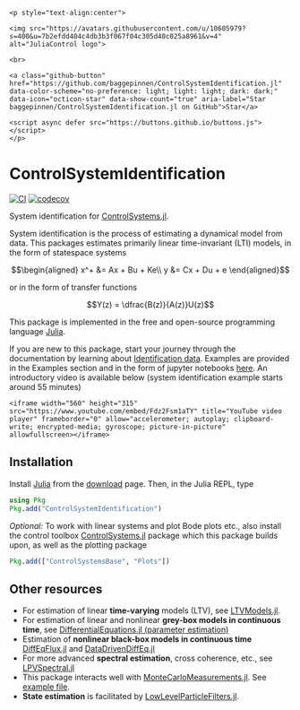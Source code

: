 ```@raw html
<p style="text-align:center">

<img src="https://avatars.githubusercontent.com/u/10605979?s=400&u=7b2efdd404c4db3b3f067f04c305d40c025a8961&v=4" alt="JuliaControl logo">

<br> 

<a class="github-button" href="https://github.com/baggepinnen/ControlSystemIdentification.jl" data-color-scheme="no-preference: light; light: light; dark: dark;" data-icon="octicon-star" data-show-count="true" aria-label="Star baggepinnen/ControlSystemIdentification.jl on GitHub">Star</a>

<script async defer src="https://buttons.github.io/buttons.js"></script>
</p> 
```

# ControlSystemIdentification

[![CI](https://github.com/baggepinnen/ControlSystemIdentification.jl/workflows/CI/badge.svg)](https://github.com/baggepinnen/ControlSystemIdentification.jl/actions)
[![codecov](https://codecov.io/gh/baggepinnen/ControlSystemIdentification.jl/branch/master/graph/badge.svg)](https://codecov.io/gh/baggepinnen/ControlSystemIdentification.jl)

System identification for [ControlSystems.jl](https://github.com/JuliaControl/ControlSystems.jl/). 

System identification is the process of estimating a dynamical model from data. This packages estimates primarily linear time-invariant (LTI) models, in the form of statespace systems
```math
\begin{aligned}
x^+ &= Ax + Bu + Ke\\
y &= Cx + Du + e
\end{aligned}
```
or in the form of transfer functions
```math
Y(z) = \dfrac{B(z)}{A(z)}U(z)
```

This package is implemented in the free and open-source programming language [Julia](https://julialang.org/).

If you are new to this package, start your journey through the documentation by learning about [Identification data](@ref). Examples are provided in the Examples section and in the form of jupyter notebooks [here](
https://github.com/JuliaControl/ControlExamples.jl). An introductory video is available below (system identification example starts around 55 minutes)

```@raw html
<iframe width="560" height="315" src="https://www.youtube.com/embed/Fdz2Fsm1aTY" title="YouTube video player" frameborder="0" allow="accelerometer; autoplay; clipboard-write; encrypted-media; gyroscope; picture-in-picture" allowfullscreen></iframe>
```

## Installation
Install [Julia](https://julialang.org/) from the [download](https://julialang.org/downloads/) page. Then, in the Julia REPL, type
```julia
using Pkg
Pkg.add("ControlSystemIdentification")
```

*Optional:* To work with linear systems and plot Bode plots etc., also install the control toolbox [ControlSystems.jl](https://github.com/JuliaControl/ControlSystems.jl) package which this package builds upon, as well as the plotting package
```julia
Pkg.add(["ControlSystemsBase", "Plots"])
```


## Other resources
- For estimation of linear **time-varying** models (LTV), see [LTVModels.jl](https://github.com/baggepinnen/LTVModels.jl).
- For estimation of linear and nonlinear **grey-box models in continuous time**, see [DifferentialEquations.jl (parameter estimation)](https://docs.sciml.ai/DiffEqParamEstim/stable/)
- Estimation of **nonlinear black-box models in continuous time** [DiffEqFlux.jl](https://github.com/JuliaDiffEq/DiffEqFlux.jl/) and [DataDrivenDiffEq.jl](https://docs.sciml.ai/DataDrivenDiffEq/stable/)
- For more advanced **spectral estimation**, cross coherence, etc., see [LPVSpectral.jl](https://github.com/baggepinnen/LPVSpectral.jl)
- This package interacts well with [MonteCarloMeasurements.jl](https://github.com/baggepinnen/MonteCarloMeasurements.jl). See [example file](https://github.com/baggepinnen/MonteCarloMeasurements.jl/blob/master/examples/controlsystems.jl).
- **State estimation** is facilitated by [LowLevelParticleFilters.jl](https://github.com/baggepinnen/LowLevelParticleFilters.jl).
